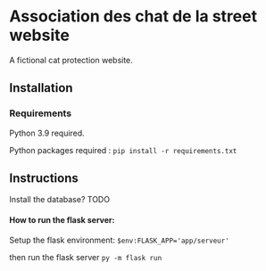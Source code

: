 # Association des chat de la street website

A fictional cat protection website.

## Installation

### Requirements

Python 3.9 required.

Python packages required : ```pip install -r requirements.txt```

## Instructions

Install the database?
TODO

#### How to run the flask server:

Setup the flask environment: `$env:FLASK_APP='app/serveur'`

then run the flask server `py -m flask run`